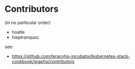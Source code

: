 # Contributors

(in no particular order)

- hoatle
- hieptranquoc

see:

- https://github.com/teracyhq-incubator/kubernetes-stack-cookbook/graphs/contributors
